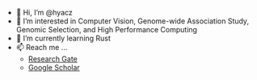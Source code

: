 - 👋 Hi, I’m @hyacz
- 👀 I’m interested in Computer Vision, Genome-wide Association Study, Genomic Selection, and High Performance Computing
- 🌱 I’m currently learning Rust
- 📫 Reach me ...
  - [Research Gate](https://www.researchgate.net/profile/Haohao-Zhang-7)
  - [Google Scholar](https://scholar.google.com/citations?user=ox5VpT4AAAAJ&hl=en)

<!---
hyacz/hyacz is a ✨ special ✨ repository because its `README.md` (this file) appears on your GitHub profile.
You can click the Preview link to take a look at your changes.
--->
